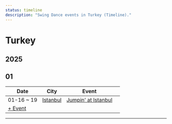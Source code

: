 ```yaml
---
status: timeline
description: "Swing Dance events in Turkey (Timeline)."
---
```


# Turkey

## 2025

## 01

| Date | City | Event | |
| --- | --- | --- | --- |
| 01-16 ~ 19 | [Istanbul](by_city.md#istanbul) | [Jumpin' at Istanbul](jumpin-at-istanbul-2025.md) |  |
| [+ Event](https://github.com/swingdance/events/issues/new?assignees=&labels=add+event&projects=&template=02-add_entity.yml&title=%5B2025%2Ftr_TR%5D%20Add%20Event%3A%20%3CName%3E&region=tr_TR&province=&city=&org_id=&date_starts=2025-01-&date_ends=2025-01-)

---

